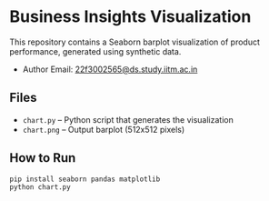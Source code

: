 # Business Insights Visualization

This repository contains a Seaborn barplot visualization of product performance, generated using synthetic data.  

- Author Email: 22f3002565@ds.study.iitm.ac.in  

## Files
- `chart.py` – Python script that generates the visualization
- `chart.png` – Output barplot (512x512 pixels)

## How to Run
```bash
pip install seaborn pandas matplotlib
python chart.py

